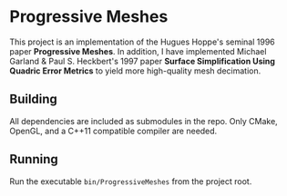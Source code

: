 # Progressive Meshes

This project is an implementation of the Hugues Hoppe's seminal 1996 paper __Progressive Meshes__. In addition, I have implemented Michael Garland & Paul S. Heckbert's 1997 paper __Surface Simplification Using Quadric Error Metrics__ to yield more high-quality mesh decimation.

## Building
All dependencies are included as submodules in the repo. Only CMake, OpenGL, and a C++11 compatible compiler are needed.

## Running
Run the executable `bin/ProgressiveMeshes` from the project root.

